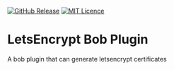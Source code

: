 
[![GitHub Release](https://img.shields.io/github/release/codemonstur/letsencrypt.svg)](https://github.com/codemonstur/letsencrypt/releases) 
[![MIT Licence](https://badges.frapsoft.com/os/mit/mit.svg?v=103)](https://opensource.org/licenses/mit-license.php)

# LetsEncrypt Bob Plugin

A bob plugin that can generate letsencrypt certificates

